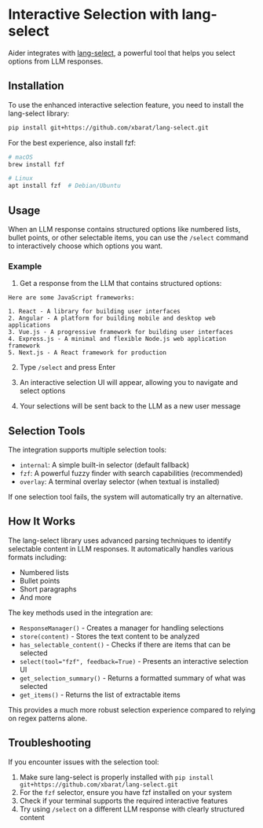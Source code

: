 # Interactive Selection with lang-select

Aider integrates with [lang-select](https://github.com/xbarat/lang-select), a powerful tool that helps you select options from LLM responses.

## Installation

To use the enhanced interactive selection feature, you need to install the lang-select library:

```bash
pip install git+https://github.com/xbarat/lang-select.git
```

For the best experience, also install fzf:
```bash
# macOS
brew install fzf

# Linux
apt install fzf  # Debian/Ubuntu
```

## Usage

When an LLM response contains structured options like numbered lists, bullet points, or other selectable items, you can use the `/select` command to interactively choose which options you want.

### Example

1. Get a response from the LLM that contains structured options:

```
Here are some JavaScript frameworks:

1. React - A library for building user interfaces
2. Angular - A platform for building mobile and desktop web applications
3. Vue.js - A progressive framework for building user interfaces
4. Express.js - A minimal and flexible Node.js web application framework
5. Next.js - A React framework for production
```

2. Type `/select` and press Enter

3. An interactive selection UI will appear, allowing you to navigate and select options

4. Your selections will be sent back to the LLM as a new user message

## Selection Tools

The integration supports multiple selection tools:

- `internal`: A simple built-in selector (default fallback)
- `fzf`: A powerful fuzzy finder with search capabilities (recommended)
- `overlay`: A terminal overlay selector (when textual is installed)

If one selection tool fails, the system will automatically try an alternative.

## How It Works

The lang-select library uses advanced parsing techniques to identify selectable content in LLM responses. It automatically handles various formats including:

- Numbered lists
- Bullet points
- Short paragraphs
- And more

The key methods used in the integration are:

- `ResponseManager()` - Creates a manager for handling selections
- `store(content)` - Stores the text content to be analyzed 
- `has_selectable_content()` - Checks if there are items that can be selected
- `select(tool="fzf", feedback=True)` - Presents an interactive selection UI
- `get_selection_summary()` - Returns a formatted summary of what was selected
- `get_items()` - Returns the list of extractable items

This provides a much more robust selection experience compared to relying on regex patterns alone.

## Troubleshooting

If you encounter issues with the selection tool:

1. Make sure lang-select is properly installed with `pip install git+https://github.com/xbarat/lang-select.git`
2. For the `fzf` selector, ensure you have fzf installed on your system
3. Check if your terminal supports the required interactive features
4. Try using `/select` on a different LLM response with clearly structured content
